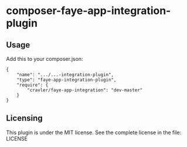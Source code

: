 # composer-faye-app-integration-plugin

## Usage

Add this to your composer.json:
```
{
    "name": ".../...-integration-plugin",
    "type": "faye-app-integration-plugin",
    "require": {
        "cravler/faye-app-integration": "dev-master"
    }
}
```

## Licensing

This plugin is under the MIT license. See the complete license in the file:
LICENSE